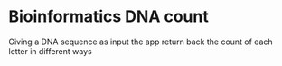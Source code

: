 # Bioinformatics DNA count

Giving a DNA sequence as input the app return back the count of each letter in different ways